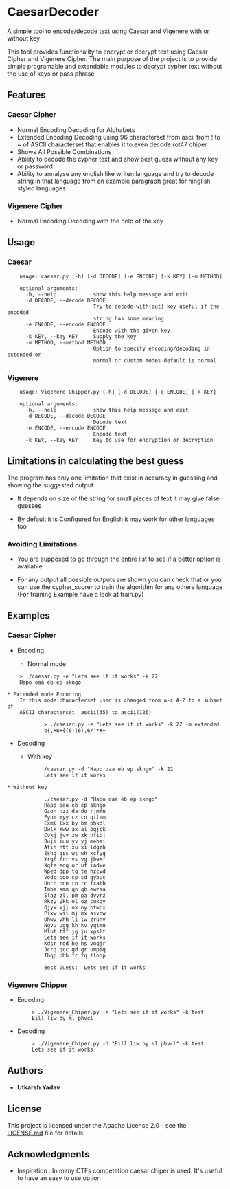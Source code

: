 # CaesarDecoder
A simple tool to encode/decode text using Caesar and Vigenere with or without key

This tool provides functionality to encrypt or decrypt text using Caesar Cipher
and Vigenere Cipher.
The main purpose of the project is to provide simple programable and extendable
modules to decrypt cypher text without the use of keys or pass phrase

## Features

### Caesar Cipher
* Normal Encoding Decoding for Alphabets
* Extended Encoding Decoding using 96 characterset from ascii from ! to ~
      of ASCII characterset that enables it to even decode rot47 chiper
* Shows All Possible Combinations
* Ability to decode the cypher text and show best guess without any key or password
* Ability to annalyse any english like writen language and try to decode string
      in that language from an example paragraph great for hinglish styled languages

### Vigenere Cipher
* Normal Encoding Decoding with the help of the key


## Usage

### Caesar
```
    usage: caesar.py [-h] [-d DECODE] [-e ENCODE] [-k KEY] [-m METHOD]

    optional arguments:
      -h, --help            show this help message and exit
      -d DECODE, --decode DECODE
                            Try to decode with(out) key useful if the encoded
                            string has some meaning
      -e ENCODE, --encode ENCODE
                            Encode with the given key
      -k KEY, --key KEY     Supply the key
      -m METHOD, --method METHOD
                            Option to specify encoding/decoding in extended or
                            normal or custom modes default is normal
```

### Vigenere
```
    usage: Vigenere_Chipper.py [-h] [-d DECODE] [-e ENCODE] [-k KEY]

    optional arguments:
      -h, --help            show this help message and exit
      -d DECODE, --decode DECODE
                            Decode text
      -e ENCODE, --encode ENCODE
                            Encode text
      -k KEY, --key KEY     Key to use for encryption or decryption
```
## Limitations in calculating the best guess
The program has only one limitation that exist in accuracy in guessing
and showing the suggested output

* It depends on size of the string for small pieces of text it may give
      false guesses

* By default it is Configured for English it may work for other languages
      too
### Avoiding Limitations
* You are supposed to go through the entire list to see if a better option is
    available

* For any output all possible outputs are shown you can check that
      or you can use the cypher_scorer to train the algorithm for any othere
      language (For training Example have a look at train.py)


## Examples

### Caesar Cipher

* Encoding

    * Normal mode
```
    > ./caesar.py -e "Lets see if it works" -k 22
    Hapo oaa eb ep skngo
```
    * Extended mode Encoding
        In this mode characterset used is changed from a-z A-Z to a subset of
        ASCII characterset  ascii(35) to ascii(126)

```
            > ./caesar.py -e "Lets see if it works" -k 22 -m extended
            b{,+6+{{6!|6!,6/'*#+
```
* Decoding

    * With key

```
            /caesar.py -d "Hapo oaa eb ep skngo" -k 22
            Lets see if it works
```

    * Without key
```
            ./caesar.py -d "Hapo oaa eb ep skngo"
            Hapo oaa eb ep skngo
            Gzon nzz da do rjmfn
            Fynm myy cz cn qilem
            Exml lxx by bm phkdl
            Dwlk kww ax al ogjck
            Cvkj jvv zw zk nfibj
            Buji iuu yv yj mehai
            Atih htt xu xi ldgzh
            Zshg gss wt wh kcfyg
            Yrgf frr vs vg jbexf
            Xqfe eqq ur uf iadwe
            Wped dpp tq te hzcvd
            Vodc coo sp sd gybuc
            Uncb bnn ro rc fxatb
            Tmba amm qn qb ewzsa
            Slaz zll pm pa dvyrz
            Rkzy ykk ol oz cuxqy
            Qjyx xjj nk ny btwpx
            Pixw wii mj mx asvow
            Ohwv vhh li lw zrunv
            Ngvu ugg kh kv yqtmu
            Mfut tff jg ju xpslt
            Lets see if it works
            Kdsr rdd he hs vnqjr
            Jcrq qcc gd gr umpiq
            Ibqp pbb fc fq tlohp

            Best Guess:  Lets see if it works
```

### Vigenere Chipper

* Encoding
```
        > ./Vigenere_Chiper.py -e "Lets see if it works" -k test
        Eill liw by ml phvcl
```
* Decoding
```
        > ./Vigenere_Chiper.py -d "Eill liw by ml phvcl" -k test
        Lets see if it works
```


## Authors

* **Utkarsh Yadav**

## License

This project is licensed under the Apache License 2.0 - see the [LICENSE.md](LICENSE.md) file for details

## Acknowledgments

* Inspiration : In many CTFs competetion caesar chiper is used. It's useful to have an easy to use option
